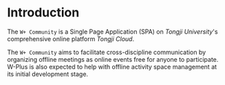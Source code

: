 # Introduction
The `W+ Community` is a Single Page Application (SPA) on *Tongji University*'s comprehensive online platform *Tongji Cloud*.

The `W+ Community` aims to facilitate cross-discipline communication by organizing offline meetings as online events free for anyone to participate. W-Plus is also expected to help with offline activity space management at its initial development stage.
